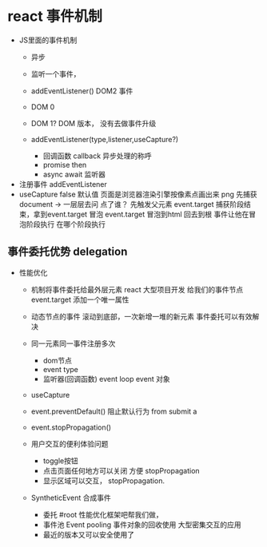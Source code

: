 # react 事件机制
- JS里面的事件机制 
   - 异步
   - 监听一个事件，
   -   addEventListener()
   DOM2 事件
   - DOM 0 
   <a onClick="doSomething()">  </a>
   - DOM 1? DOM 版本， 没有去做事件升级

  - addEventListener(type,listener,useCapture?) 
      - 回调函数 callback 异步处理的称呼
      - promise then 
      - async await 
      监听器 
- 注册事件 addEventListener 
- useCapture false 默认值
    页面是浏览器渲染引擎按像素点画出来 png
    先捕获 document -> 一层层去问
       点了谁？
       先触发父元素 
    event.target 
      捕获阶段结束，拿到event.target 
    冒泡
       event.target 冒泡到html 回去到根
       事件让他在冒泡阶段执行 
       在哪个阶段执行

## 事件委托优势 delegation 
- 性能优化
   - 机制将事件委托给最外层元素
   react 大型项目开发
   给我们的事件节点event.target 添加一个唯一属性
   - 动态节点的事件
     滚动到底部，一次新增一堆的新元素
     事件委托可以有效解决
   - 同一元素同一事件注册多次
     - dom节点
     - event type
     - 监听器(回调函数) event loop
        event 对象
    - useCapture 

    - event.preventDefault() 阻止默认行为
        from submit
        a
    - event.stopPropagation() 

    - 用户交互的便利体验问题
        - toggle按钮
        - 点击页面任何地方可以关闭  方便 stopPropagation 
        - 显示区域可以交互， stopPropagation.
     
     - SyntheticEvent 合成事件
       - 委托 #root
          性能优化框架吧帮我们做，
        - 事件池 Event pooling
            事件对象的回收使用
            大型密集交互的应用 
        - 最近的版本又可以安全使用了



